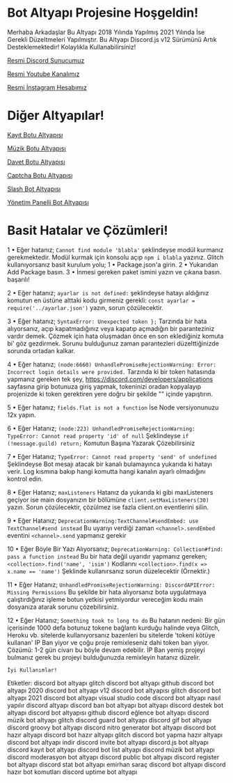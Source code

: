 Bot Altyapı Projesine Hoşgeldin!
=================
Merhaba Arkadaşlar Bu Altyapı 2018 Yılında Yapılmış 2021 Yılında İse Gerekli Düzeltmeleri Yapılmıştır. Bu Altyapı Discord.js v12 Sürümünü Artık Desteklemektedir! Kolaylıkla Kullanabilirsiniz!

[Resmi Discord Sunucumuz](https://discord.gg/Zwr4MqyKrC)

[Resmi Youtube Kanalımız](https://www.youtube.com/channel/UCVRhrcoG6FOvHGKehYtvKHg?view_as=subscriber)

[Resmi İnstagram Hesabımız](https://www.instagram.com/emirhansarac06/)

Diğer Altyapılar!
=================
[Kayıt Botu Altyapısı](https://www.youtube.com/watch?v=0ciAxO0k35g)

[Müzik Botu Altyapısı](https://youtu.be/tJIDkr2gtpQ)

[Davet Botu Altyapısı](https://www.youtube.com/watch?v=FsYR6egP0PU)

[Captcha Botu Altyapısı](https://youtu.be/3UQMNEuLY64)

[Slash Bot Altyapısı](https://youtu.be/ZKjBYsFnYls)

[Yönetim Panelli Bot Altyapısı](https://github.com/EmirhanSarac/discord-bot-dashboard)

Basit Hatalar ve Çözümleri!
=================
1 • Eğer hatanız;
`Cannot find module 'blabla'`
şeklindeyse modül kurmanız gerekmektedir.
Modül kurmak için konsolu açıp `npm i blabla` yazınız.
Glitch kullanıyorsanız basit kurulum yolu;
1 • Package.json'a girin.
2 • Yukarıdan Add Package basın.
3 • İnmesi gereken paket ismini yazın ve çıkana basın.
başarılı! 

2 • Eğer hatanız;
`ayarlar is not defined:`
şeklindeyse hatayı aldığınız komutun en üstüne alttaki kodu girmeniz gerekli:
`const ayarlar = require('../ayarlar.json')`
 yazın, sorun çözülecektir.
 

 3 • Eğer hatanız;
`SyntaxError: Unexpected token };`
Tarzında bir hata alıyorsanız, açıp kapatmadığınız veya kapatıp açmadığın bir paranteziniz vardır demek. Çözmek için hata oluşmadan önce en son eklediğiniz komuta bi' göz gezdirmek. Sorunu bulduğunuz zaman parantezleri düzelttiğinizde sorunda ortadan kalkar.
 
4 • Eğer hatanız; 
`(node:6660) UnhandlePromiseRejectionWarning: Error: Incorrect login details were provided.`
Tarzında ki bir token hatasında yapmanız gereken tek şey, https://discord.com/developers/applications sayfasına girip botunuza giriş yapmak, tokeninizi oradan kopyalayıp projenizde ki token gerektiren yere doğru bir şekilde "" içinde yapıştırın.
 
5 • Eğer hatanız; 
`fields.flat is not a function`
İse Node versiyonunuzu 12x yapın.
 
6 • Eğer Hatanız;
`(node:223) UnhandledPromiseRejectionWarning: TypeError: Cannot read property 'id' of null`
Şeklindeyse `if (!message.guild) return;` Komutun Başına Yazarak Çözebilirsiniz

7 • Eğer Hatanız;
`TypeError: Cannot read property 'send' of undefined`
Şeklindeyse Bot mesajı atacak bir kanalı bulamayınca yukarıda ki hatayı verir. Log kısmına bakıp hangi komutta hangi kanalın ayarlı olmadığını kontrol edin.

8 • Eğer Hatanız;
`maxListeners`
 Hatanız da yukarıda ki gibi maxListeners geçiyor ise main dosyanızın bir bölümüne `client.setMaxListeners(30)` yazın. Sorun çözülecektir, çözülmez ise fazla client.on eventlerini silin.
 
9 • Eğer Hatanız;
`DeprecationWarning:TextChannel#sendEmbed: use TextChannel#send instead`
Bu uyarıyı verdiği zaman `<channel>.sendEmbed` eventini `<channel>.send` yapmanız gerekir

10 • Eğer Böyle Bir Yazı Alıyorsanız;
`DeprecationWarning: Collection#find: pass a function instead`
Bu bir hata değil uyarıdır yapmanız gereken;
`<collection>.find('name', 'isim')`
Kodlarını
`<collection>.find(x => x.name == 'name')`
Şeklinde kullanırsanız sorun düzelecektir (Örnektir.)

 11 • Eğer Hatanız;
`UnhandledPromiseRejectionWarning: DiscordAPIError: Missing Permissions`
Bu şekilde bir hata alıyorsanız bota uygulatmaya çalıştırdığınız işleme botun yetkisi yetmiyordur vereceğim kodu main dosyanıza atarak sorunu çözebilirsiniz.
 
 12 • Eğer Hatanız;
`Something took to long to do` 
Bu hatanın nedeni: Bir gün içerisinde 1000 defa botunuz tokene bağlantı kurduğu halinde veya Glitch, Heroku vb. sitelerde kullanıyorsanız bazenleri bu sitelerde 'tokeni kötüye kullanan' IP Ban yiyor ve çoğu proje remixleseniz dahi token ban yiyor. 
Çözümü: 1-2 gün civarı bu böyle devam edebilir. İP Ban yemiş projeyi bulmanız gerek bu projeyi bulduğunuzda remixleyin hatanız düzelir.
 

`İyi Kullanımlar!`

Etiketler: discord bot altyapı glitch
discord bot altyapı github
discord bot altyapı 2020
discord bot altyapı v12
discord bot altyapısı glitch
discord bot altyapı 2021
discord bot altyapı visual studio code
discord bot altyapı nasıl yapılır
discord altyapı
discord ban bot altyapı
bot altyapı
discord destek bot altyapı
discord bot altyapısı github
discord eğlence bot altyapı
discord müzik bot altyapı glitch
discord guard bot altyapı
discord gif bot altyapı
discord groovy bot altyapı
discord nitro generator bot altyapı
discord bot hazır altyapı
discord bot hazır altyapı glitch
discord bot yapma hazır altyapı
discord bot altyapı indir
discord invite bot altyapı
discord.js bot altyapı
discord kayıt bot altyapı
discord bot list altyapı
discord müzik bot altyapı
discord moderasyon bot altyapı
discord public bot altyapı
discord register bot altyapı
discord stat bot altyapı
emirhan saraç discord bot altyapı
discord hazır bot komutları
discord uptime bot altyapı

